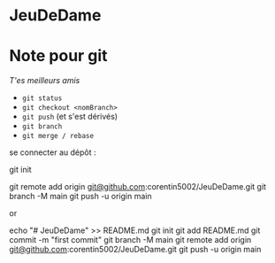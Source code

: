 # JeuDeDame

# Note pour git

*T'es meilleurs amis*

- `git status`
- `git checkout <nomBranch>`
- `git push` (et s'est dérivés)
- `git branch`
- `git merge / rebase`


se connecter au dépôt :

git init

git remote add origin git@github.com:corentin5002/JeuDeDame.git
git branch -M main
git push -u origin main

or

echo "# JeuDeDame" >> README.md
git init
git add README.md
git commit -m "first commit"
git branch -M main
git remote add origin git@github.com:corentin5002/JeuDeDame.git
git push -u origin main
